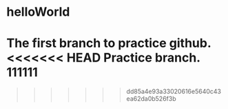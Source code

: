 # helloWorld
The first branch to practice github.
<<<<<<< HEAD
Practice branch.
111111
=======
>>>>>>> dd85a4e93a33020616e5640c43ea62da0b526f3b
